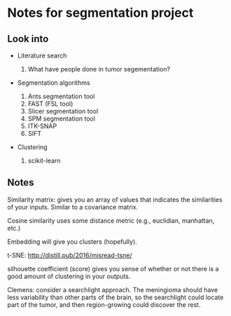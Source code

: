 # Notes for segmentation project


Look into
---------

- Literature search
  1. What have people done in tumor segementation?

- Segmentation algorithms
  1. Ants segmentation tool
  1. FAST (FSL tool)
  1. Slicer segmentation tool
  1. SPM segmentation tool
  1. ITK-SNAP
  1. SIFT

- Clustering
  1. scikit-learn


Notes
-----

Similarity matrix: gives you an array of values that indicates the similarities
of your inputs. Similar to a covariance matrix.

Cosine similarity uses some distance metric (e.g., euclidian, manhattan, etc.)

Embedding will give you clusters (hopefully).

t-SNE: http://distill.pub/2016/misread-tsne/

silhouette coefficient (score) gives you sense of whether or not there is a
good amount of clustering in your outputs.

Clemens: consider a searchlight approach. The meningioma should have less variability than other parts of the brain, so the searchlight could locate part of the tumor, and then region-growing could discover the rest.
